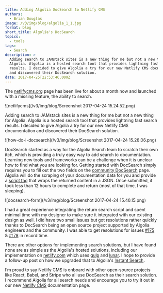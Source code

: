 ```yaml
---
title: Adding Algolia DocSearch to Netlify CMS
authors:
  - Brian Douglas
image: /v3/img/blog/algolia_1_1.jpg
format: blog
short_title: Algolia's DocSearch
topics:
  - tools
tags:
  - Search
description: >
  Adding search to JAMstack sites is a new thing for me but not a new thing for
  Algolia. Algolia is a hosted search tool that provides lightning fast search
  results. I decided to give Algolia a try for our new Netlify CMS documentation
  and discovered their DocSearch solution.
date: 2017-04-25T22:53:46.000Z
---
```

The [netlifycms.org](https://netlifycms.org) page has been live for about a month now and launched with a missing feature, the ability to search.

![netlifycms](/v3/img/blog/Screenshot 2017-04-24 15.24.52.png)

Adding search to JAMstack sites is a new thing for me but not a new thing for Algolia. Algolia is a hosted search tool that provides lightning fast search results. I decided to give Algolia a try for our new Netlify CMS documentation and discovered their DocSearch solution.

![how-do-i-docsearch](/v3/img/blog/Screenshot 2017-04-24 15.28.06.png)

DocSearch started as a way for the Algolia Search team to scratch their own itch, which is providing a truly easy way to add search to documentation. Learning new tools and frameworks can be a challenge when it is unclear how to find what you are looking for. Getting started with DocSearch simply requires you to fill out the two fields on the [community DocSearch](https://community.algolia.com/docsearch/) page. Algolia will do the scraping of your documentation data for you and provide a [script tag](https://github.com/netlify/netlify-cms-www/blob/master/site/layouts/partials/footer.html#L12-L19) that wraps the returned content in a JSON. Once submitted, it took less than 12 hours to complete and return (most of that time, I was sleeping).

![docsearch-form](/v3/img/blog/Screenshot 2017-04-24 15.40.15.png)

I had a great experience integrating the return search script and spent minimal time with my designer to make sure it integrated with our existing design as well. I did have two small issues but got resolutions rather quickly thanks to DocSearch being an open source project supported by Algolia engineers and the community. I was able to get resolutions for issues [#175](https://github.com/algolia/docsearch/issues/175) & [#178](https://github.com/algolia/docsearch/issues/178) in record time.

There are other options for implementing search solutions, but I have found none are as simple as the Algolia's hosted solutions, including our implementation on [netlify.com](https://www.netlify.com/blog/2016/09/22/making-netlifys-website-fully-searchable/) which uses [gulp](http://gulpjs.com/) and [lunar](https://lunrjs.com/). I hope to provide a follow-up post on how we upgraded that to Algolia's [Instant Search](https://community.algolia.com/instantsearch.js/).

I’m proud to say Netlify CMS is onboard with other open-source projects like React, Babel, and Stripe who all use DocSearch as their search solution. I recommend Algolia for all search needs and encourage you to try it out in our new [Netlify CMS](https://www.netlifycms.org) documentation page.
